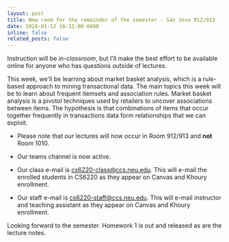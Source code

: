 ```yaml
---
layout: post
title: New room for the remainder of the semester - San Jose 912/913
date: 2024-01-12 16:11:00-0400
inline: false
related_posts: false
---
```


Instruction will be *in-classroom*, but I'll make the best effort to be available online for anyone who has questions outside of lectures. 

This week, we'll be learning about market basket analysis, which is a rule-based approach to mining transactional data. The main topics this week will be to learn about frequent itemsets and association rules. Market basket analysis is a pivotol techniques used by retailers to uncover associations between items. The hypothesis is that combinations of items that occur together frequently in transactions data form relationships that we can exploit.

* Please note that our lectures will now occur in Room 912/913 and **not** Room 1010.

* Our teams channel is now active.

* Our class e-mail is [cs6220-class@ccs.neu.edu](mailto:cs6220-class.ccs.neu.edu). This will e-mail the enrolled students in CS6220 as they appear on Canvas and Khoury enrollment.

* Our staff e-mail is [cs6220-staff@ccs.neu.edu](mailto:cs6220-staff.ccs.neu.edu). This will e-mail instructor and teaching assistant as they appear on Canvas and Khoury enrollment. 

Looking forward to the semester. Homework 1 is out and released as are the lecture notes.

